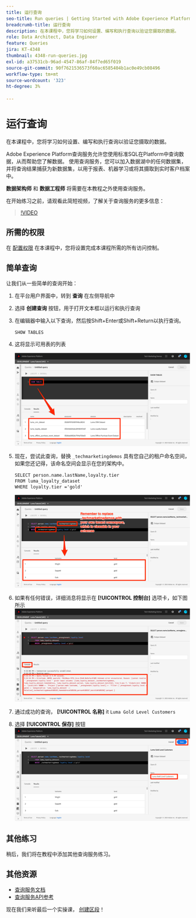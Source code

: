 ```yaml
---
title: 运行查询
seo-title: Run queries | Getting Started with Adobe Experience Platform for Data Architects and Data Engineers
breadcrumb-title: 运行查询
description: 在本课程中，您将学习如何设置、编写和执行查询以验证您摄取的数据。
role: Data Architect, Data Engineer
feature: Queries
jira: KT-4348
thumbnail: 4348-run-queries.jpg
exl-id: a37531cb-96ad-4547-86af-84f7ed65f019
source-git-commit: 90f7621536573f60ac6585404b1ac0e49cb08496
workflow-type: tm+mt
source-wordcount: '323'
ht-degree: 3%

---
```


# 运行查询

<!-- 15 min-->
在本课程中，您将学习如何设置、编写和执行查询以验证您摄取的数据。

Adobe Experience Platform查询服务允许您使用标准SQL在Platform中查询数据，从而帮助您了解数据。 使用查询服务，您可以加入数据湖中的任何数据集，并将查询结果捕获为新数据集，以用于报表、机器学习或将其摄取到实时客户档案中。

**数据架构师** 和 **数据工程师** 将需要在本教程之外使用查询服务。

在开始练习之前，请观看此简短视频，了解关于查询服务的更多信息：
>[!VIDEO](https://video.tv.adobe.com/v/29795?quality=12&learn=on)

## 所需的权限

在 [配置权限](configure-permissions.md) 在本课程中，您将设置完成本课程所需的所有访问控制。

<!-- Settings > **[!UICONTROL Services]** > **[!UICONTROL Query Service]**
* Permission items Data Management > **[!UICONTROL View Datasets]** and  **[!UICONTROL Manage Datasets]**
* Permission item Sandboxes > `Luma Tutorial`
* User-role access to the `Luma Tutorial Platform` product profile
-->

## 简单查询

让我们从一些简单的查询开始：

1. 在平台用户界面中，转到 **查询** 在左侧导航中
1. 选择 **创建查询** 按钮，用于打开文本框以运行和执行查询
1. 在编辑器中输入以下查询，然后按Shift+Enter或Shift+Return以执行查询。

   ```
   SHOW TABLES
   ```

1. 这将显示可用表的列表

   ![显示表查询](assets/queries-showTables.png)


1. 现在，尝试此查询，替换 `_techmarketingdemos` 具有您自己的租户命名空间，如果您还记得，该命名空间会显示在您的架构中。

   ```
   SELECT person.name.lastName,loyalty.tier
   FROM luma_loyalty_dataset
   WHERE loyalty.tier ='gold'
   ```

   ![从忠诚度数据集中选择数据](assets/queries-loyaltySelect.png)

1. 如果有任何错误，详细消息将显示在 **[!UICONTROL 控制台]** 选项卡，如下图所示
   ![查询出错](assets/queries-error.png)

1. 通过成功的查询， **[!UICONTROL 名称]** it `Luma Gold Level Customers`
1. 选择 **[!UICONTROL 保存]** 按钮
   ![保存查询](assets/queries-loyaltySelect-save.png)


<!--SELECT COUNT(DISTINCT (_techmarketingdemos.systemIdentifier.loyaltyId)) FROM luma_loyalty_dataset 


SELECT _techmarketingdemos.systemIdentifier.loyaltyId, COUNT(_techmarketingdemos.systemIdentifier.loyaltyId)
FROM luma_loyalty_dataset 
GROUP BY _techmarketingdemos.systemIdentifier.loyaltyId
HAVING COUNT(_techmarketingdemos.systemIdentifier.loyaltyId) > 1;-->

## 其他练习

稍后，我们将在教程中添加其他查询服务练习。
<!--
## Join Datasets

In this exercise, we will join two datasets `Luma Loyalty Dataset` and `Luma Offline Purchase` to get list of gold customers who have spend over $500 dollars in one purchase.

1. Create a new query
1. Copy and paste following query in query editor and execute, again replacing `_techmarketingdemos` with your own tenant namespace
    
    ```
    SELECT DISTINCT lopd.commerce.order.purchaseID as PurchaseId ,
        lld.person.name.firstName as LastName ,
        lld.person.name.lastName as LastName ,
        lopd.personalEmail.address as email,
        lopd.commerce.order.priceTotal as Total

    FROM luma_loyalty_dataset lld
    JOIN luma_offline_purchase_event_dataset lopd
    ON lopd._techmarketingdemos.systemIdentifier.loyaltyId = lld._techmarketingdemos.systemIdentifier.loyaltyId

    WHERE lld._techmarketingdemos.loyalty.level ='gold' AND lopd.commerce.order.priceTotal >500;
    ```

1. You should get list of Gold Customers who have spend over $500 in single purchase.

## Output datasets

1. Select on Output Dataset button
1. Provide name and description to the dataset
1. Save.
1. Go to **Datasets** under **Data Management** to find new dataset created.

-->
<!--Add content for Adobe Defined Functions-->

## 其他资源

* [查询服务文档](https://experienceleague.adobe.com/docs/experience-platform/query/home.html?lang=zh-Hans)
* [查询服务API参考](https://www.adobe.io/experience-platform-apis/references/query-service/)

现在我们来听最后一个实操课， [创建区段](build-segments.md)！
